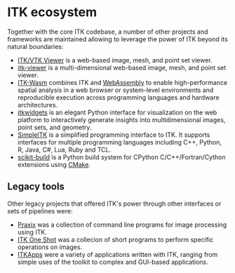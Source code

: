# ITK ecosystem

Together with the core ITK codebase, a number of other projects and
frameworks are maintained allowing to leverage the power of ITK beyond
its natural boundaries:

- [ITK/VTK Viewer](https://kitware.github.io/itk-vtk-viewer/docs/index.html)
  is a web-based image, mesh, and point set viewer.
- [itk-viewer](https://itk-viewer.on.fleek.co/) is a multi-dimensional
  web-based image, mesh, and point set viewer.
- [ITK-Wasm](https://wasm.itk.org/en/latest/) combines ITK and
  [WebAssembly](https://webassembly.org/) to enable high-performance
  spatial analysis in a web browser or system-level environments and
  reproducible execution across programming languages and hardware
  architectures.
- [itkwidgets](https://itkwidgets.readthedocs.io/en/latest/) is an
  elegant Python interface for visualization on the web platform to
  interactively generate insights into multidimensional images, point
  sets, and geometry.
- [SimpleITK](https://simpleitk.org/) is a simplified programming interface
  to ITK. It supports interfaces for multiple programming languages including
  C++, Python, R, Java, C#, Lua, Ruby and TCL.
- [scikit-build](https://scikit-build.org) is a Python build system for
  CPython C/C++/Fortran/Cython extensions using [CMake](https://cmake.org).

## Legacy tools

Other legacy projects that offered ITK's power through other interfaces
or sets of pipelines were:

- [Praxix](https://code.google.com/archive/p/praxix/) was a collection
  of command line programs for image processing using ITK.
- [ITK One Shot](https://github.com/daviddoria/ITK_OneShot) was a
  collecion of short programs to perform specific operations on images.
- [ITKApps](https://github.com/InsightSoftwareConsortium/ITKApps) were
  a variety of applications written with ITK, ranging from simple uses
  of the toolkit to complex and GUI-based applications.
